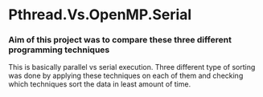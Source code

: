 # Pthread.Vs.OpenMP.Serial

### Aim of this project was to compare these three different programming techniques

This is basically parallel vs serial execution.
Three different type of sorting was done by applying these techniques on each of them and checking which techniques sort the data in least amount of time.
